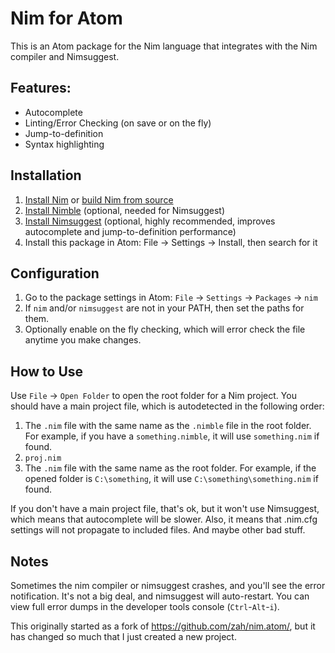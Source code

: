 # Nim for Atom

This is an Atom package for the Nim language that integrates with the Nim compiler and Nimsuggest.

## Features:
* Autocomplete
* Linting/Error Checking (on save or on the fly)
* Jump-to-definition
* Syntax highlighting

## Installation
1. [Install Nim](http://nim-lang.org/download.html) or [build Nim from source](https://github.com/nim-lang/Nim)
2. [Install Nimble](https://github.com/nim-lang/nimble) (optional, needed for Nimsuggest)
3. [Install Nimsuggest](https://github.com/nim-lang/nimsuggest) (optional, highly recommended, improves autocomplete and jump-to-definition performance)
4. Install this package in Atom: File -> Settings -> Install, then search for it

## Configuration
1. Go to the package settings in Atom: `File` -> `Settings` -> `Packages` -> `nim`
2. If `nim` and/or `nimsuggest` are not in your PATH, then set the paths for them.
3. Optionally enable on the fly checking, which will error check the file anytime you make changes.

## How to Use
Use `File` -> `Open Folder` to open the root folder for a Nim project.  You should have a main project file, which is autodetected in the following order:
1. The `.nim` file with the same name as the `.nimble` file in the root folder.  For example, if you have a `something.nimble`, it will use `something.nim` if found.
2. `proj.nim`
3. The `.nim` file with the same name as the root folder.  For example, if the opened folder is `C:\something`, it will use `C:\something\something.nim` if found.

If you don't have a main project file, that's ok, but it won't use Nimsuggest, which means that autocomplete will be slower.  Also, it means that .nim.cfg settings will not propagate to included files.  And maybe other bad stuff.

## Notes
Sometimes the nim compiler or nimsuggest crashes, and you'll see the error notification.  It's not a big deal, and nimsuggest will auto-restart.  You can view full error dumps in the developer tools console (`Ctrl`-`Alt`-`i`).  

This originally started as a fork of https://github.com/zah/nim.atom/, but it has changed so much that I just created a new project.